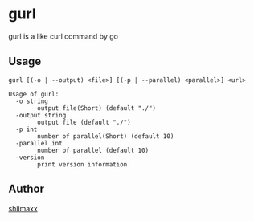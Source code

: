 # gurl

gurl is a like curl command by go

## Usage

```
gurl [(-o | --output) <file>] [(-p | --parallel) <parallel>] <url>
```

```
Usage of gurl:
  -o string
        output file(Short) (default "./")
  -output string
        output file (default "./")
  -p int
        number of parallel(Short) (default 10)
  -parallel int
        number of parallel (default 10)
  -version
        print version information
```

## Author

[shiimaxx](https://github.com/shiimaxx)
